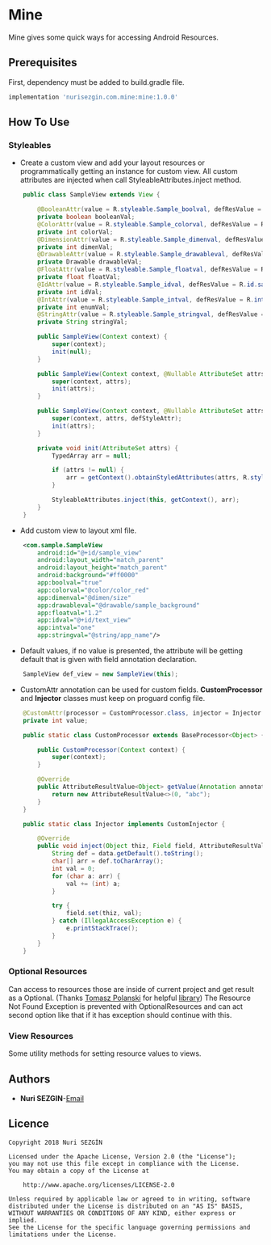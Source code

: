 # Mine
Mine gives some quick ways for accessing Android Resources.

## Prerequisites
First, dependency must be added to build.gradle file.
```groovy
implementation 'nurisezgin.com.mine:mine:1.0.0'
```

## How To Use

### Styleables
* Create a custom view and add your layout resources or programmatically getting an instance
for custom view. All custom attributes are injected when call StyleableAttributes.inject method.

```java
    public class SampleView extends View {

        @BooleanAttr(value = R.styleable.Sample_boolval, defResValue = R.bool.defBool)
        private boolean booleanVal;
        @ColorAttr(value = R.styleable.Sample_colorval, defResValue = R.color.color_opt_red)
        private int colorVal;
        @DimensionAttr(value = R.styleable.Sample_dimenval, defResValue = R.dimen.opt_size)
        private int dimenVal;
        @DrawableAttr(value = R.styleable.Sample_drawableval, defResValue = R.drawable.opt_sample_background)
        private Drawable drawableVal;
        @FloatAttr(value = R.styleable.Sample_floatval, defResValue = R.integer.opt_float)
        private float floatVal;
        @IdAttr(value = R.styleable.Sample_idval, defResValue = R.id.sample_view)
        private int idVal;
        @IntAttr(value = R.styleable.Sample_intval, defResValue = R.integer.opt_int)
        private int enumVal;
        @StringAttr(value = R.styleable.Sample_stringval, defResValue = R.string.opt_appname)
        private String stringVal;

        public SampleView(Context context) {
            super(context);
            init(null);
        }

        public SampleView(Context context, @Nullable AttributeSet attrs) {
            super(context, attrs);
            init(attrs);
        }

        public SampleView(Context context, @Nullable AttributeSet attrs, int defStyleAttr) {
            super(context, attrs, defStyleAttr);
            init(attrs);
        }

        private void init(AttributeSet attrs) {
            TypedArray arr = null;

            if (attrs != null) {
                arr = getContext().obtainStyledAttributes(attrs, R.styleable.Sample);
            }

            StyleableAttributes.inject(this, getContext(), arr);
        }
    }

```
* Add custom view to layout xml file.
```xml
    <com.sample.SampleView
        android:id="@+id/sample_view"
        android:layout_width="match_parent"
        android:layout_height="match_parent"
        android:background="#ff0000"
        app:boolval="true"
        app:colorval="@color/color_red"
        app:dimenval="@dimen/size"
        app:drawableval="@drawable/sample_background"
        app:floatval="1.2"
        app:idval="@+id/text_view"
        app:intval="one"
        app:stringval="@string/app_name"/>
```

* Default values, if no value is presented, the attribute will be getting default that is given with
field annotation declaration.
```java
    SampleView def_view = new SampleView(this);
```

* CustomAttr annotation can be used for custom fields. **CustomProcessor** and **Injector** classes
must keep on proguard config file.
```java
    @CustomAttr(processor = CustomProcessor.class, injector = Injector.class)
    private int value;

    public static class CustomProcessor extends BaseProcessor<Object> {

        public CustomProcessor(Context context) {
            super(context);
        }

        @Override
        public AttributeResultValue<Object> getValue(Annotation annotation) {
            return new AttributeResultValue<>(0, "abc");
        }
    }

    public static class Injector implements CustomInjector {

        @Override
        public void inject(Object thiz, Field field, AttributeResultValue<?> data) {
            String def = data.getDefault().toString();
            char[] arr = def.toCharArray();
            int val = 0;
            for (char a: arr) {
                val += (int) a;
            }

            try {
                field.set(thiz, val);
            } catch (IllegalAccessException e) {
                e.printStackTrace();
            }
        }
    }
```

### Optional Resources

Can access to resources those are inside of current project and get result
as a Optional. (Thanks [Tomasz Polanski](https://github.com/tomaszpolanski) for helpful [library](https://github.com/tomaszpolanski/Options))
The Resource Not Found Exception is prevented with OptionalResources and can act
second option like that if it has exception should continue with this.

### View Resources

Some utility methods for setting resource values to views.

## Authors
* **Nuri SEZGIN**-[Email](acnnurisezgin@gmail.com)

## Licence

```
Copyright 2018 Nuri SEZGİN

Licensed under the Apache License, Version 2.0 (the "License");
you may not use this file except in compliance with the License.
You may obtain a copy of the License at

    http://www.apache.org/licenses/LICENSE-2.0

Unless required by applicable law or agreed to in writing, software
distributed under the License is distributed on an "AS IS" BASIS,
WITHOUT WARRANTIES OR CONDITIONS OF ANY KIND, either express or implied.
See the License for the specific language governing permissions and
limitations under the License.
```